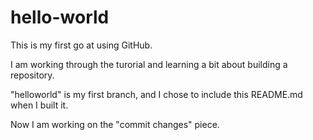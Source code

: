 # hello-world

This is my first go at using GitHub.  

I am working through the turorial and learning a bit about building a repository. 

"helloworld" is my first branch, and I chose to include this README.md when I built it.

Now I am working on the "commit changes" piece.

